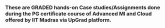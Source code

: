 ### These are GRADED hands-on Case studies/Assignments done during the PG certificate course of Advanced Ml and Cloud offered by IIT Madras via UpGrad platform.
